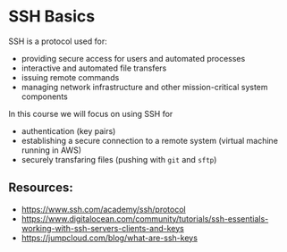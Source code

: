 # SSH Basics

SSH is a protocol used for:
- providing secure access for users and automated processes
- interactive and automated file transfers
- issuing remote commands
- managing network infrastructure and other mission-critical system components

In this course we will focus on using SSH for 
- authentication (key pairs)
- establishing a secure connection to a remote system (virtual machine running in AWS)
- securely transfaring files (pushing with `git` and `sftp`)

## Resources:
- https://www.ssh.com/academy/ssh/protocol
- https://www.digitalocean.com/community/tutorials/ssh-essentials-working-with-ssh-servers-clients-and-keys
- https://jumpcloud.com/blog/what-are-ssh-keys

